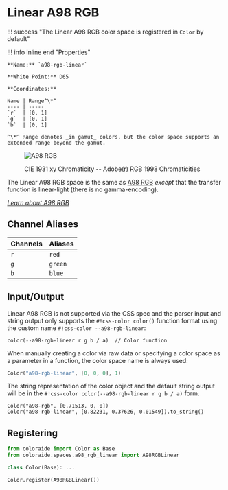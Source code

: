 # Linear A98 RGB

!!! success "The Linear A98 RGB color space is registered in `Color` by default"

<div class="info-container" markdown>

!!! info inline end "Properties"

    **Name:** `a98-rgb-linear`

    **White Point:** D65

    **Coordinates:**

    Name | Range^\*^
    ---- | -----
    `r`  | [0, 1]
    `g`  | [0, 1]
    `b`  | [0, 1]

    ^\*^ Range denotes _in gamut_ colors, but the color space supports an extended range beyond the gamut.

<figure markdown>

![A98 RGB](../images/a98-rgb.png)

<figcaption markdown>
CIE 1931 xy Chromaticity -- Adobe(r) RGB 1998 Chromaticities
</figcaption>
</figure>

The Linear A98 RGB space is the same as [A98 RGB](./a98_rgb.md) *except* that the transfer function is linear-light
(there is no gamma-encoding).

_[Learn about A98 RGB](https://en.wikipedia.org/wiki/Adobe_RGB_color_space)_
</div>

## Channel Aliases

Channels | Aliases
-------- | -------
`r`      | `red`
`g`      | `green`
`b`      | `blue`

## Input/Output

Linear A98 RGB is not supported via the CSS spec and the parser input and string output only supports the
`#!css-color color()` function format using the custom name `#!css-color --a98-rgb-linear`:

```css-color
color(--a98-rgb-linear r g b / a)  // Color function
```

When manually creating a color via raw data or specifying a color space as a parameter in a function, the color
space name is always used:

```py
Color("a98-rgb-linear", [0, 0, 0], 1)
```

The string representation of the color object and the default string output will be in the
`#!css-color color(--a98-rgb-linear r g b / a)` form.

```playground
Color("a98-rgb", [0.71513, 0, 0])
Color("a98-rgb-linear", [0.82231, 0.37626, 0.01549]).to_string()
```

## Registering

```py
from coloraide import Color as Base
from coloraide.spaces.a98_rgb_linear import A98RGBLinear

class Color(Base): ...

Color.register(A98RGBLinear())
```

